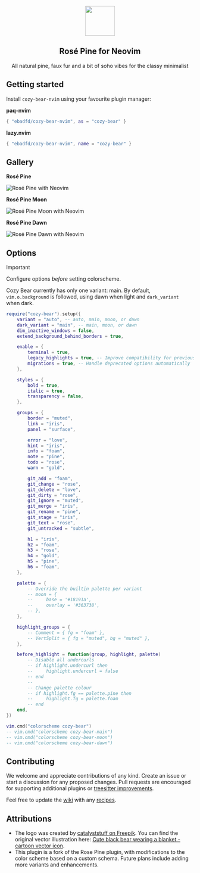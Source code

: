 <p align="center">
    <img src="https://github.com/ebadfd/cozy-bear-nvim/raw/main/assets/icon.png" width="80" />
    <h2 align="center">Rosé Pine for Neovim</h2>
</p>

<p align="center">All natural pine, faux fur and a bit of soho vibes for the classy minimalist</p>


## Getting started

Install `cozy-bear-nvim` using your favourite plugin manager:

**paq-nvim**

```lua
{ "ebadfd/cozy-bear-nvim", as = "cozy-bear" }
```

**lazy.nvim**

```lua
{ "ebadfd/cozy-bear-nvim", name = "cozy-bear" }
```

## Gallery

**Rosé Pine**

![Rosé Pine with Neovim](https://user-images.githubusercontent.com/1973/163921570-0f577baf-3199-4f09-9779-a7eb9238151a.png)

**Rosé Pine Moon**

![Rosé Pine Moon with Neovim](https://user-images.githubusercontent.com/1973/163921620-d3acd0d2-d227-4d28-a5e8-97ff22e56c6d.png)

**Rosé Pine Dawn**

![Rosé Pine Dawn with Neovim](https://user-images.githubusercontent.com/1973/163921656-644a2db3-c55c-4e89-9bdd-39cdd7a2681b.png)

## Options

> [!IMPORTANT]
> Configure options _before_ setting colorscheme.

Cozy Bear currently has only one variant: main. By default, `vim.o.background` is followed, using dawn when light and `dark_variant` when dark.

```lua
require("cozy-bear").setup({
    variant = "auto", -- auto, main, moon, or dawn
    dark_variant = "main", -- main, moon, or dawn
    dim_inactive_windows = false,
    extend_background_behind_borders = true,

    enable = {
        terminal = true,
        legacy_highlights = true, -- Improve compatibility for previous versions of Neovim
        migrations = true, -- Handle deprecated options automatically
    },

    styles = {
        bold = true,
        italic = true,
        transparency = false,
    },

    groups = {
        border = "muted",
        link = "iris",
        panel = "surface",

        error = "love",
        hint = "iris",
        info = "foam",
        note = "pine",
        todo = "rose",
        warn = "gold",

        git_add = "foam",
        git_change = "rose",
        git_delete = "love",
        git_dirty = "rose",
        git_ignore = "muted",
        git_merge = "iris",
        git_rename = "pine",
        git_stage = "iris",
        git_text = "rose",
        git_untracked = "subtle",

        h1 = "iris",
        h2 = "foam",
        h3 = "rose",
        h4 = "gold",
        h5 = "pine",
        h6 = "foam",
    },

    palette = {
        -- Override the builtin palette per variant
        -- moon = {
        --     base = '#18191a',
        --     overlay = '#363738',
        -- },
    },

    highlight_groups = {
        -- Comment = { fg = "foam" },
        -- VertSplit = { fg = "muted", bg = "muted" },
    },

    before_highlight = function(group, highlight, palette)
        -- Disable all undercurls
        -- if highlight.undercurl then
        --     highlight.undercurl = false
        -- end
        --
        -- Change palette colour
        -- if highlight.fg == palette.pine then
        --     highlight.fg = palette.foam
        -- end
    end,
})

vim.cmd("colorscheme cozy-bear")
-- vim.cmd("colorscheme cozy-bear-main")
-- vim.cmd("colorscheme cozy-bear-moon")
-- vim.cmd("colorscheme cozy-bear-dawn")
```

## Contributing

We welcome and appreciate contributions of any kind. Create an issue or start a discussion for any proposed changes. Pull requests are encouraged for supporting additional plugins or [treesitter improvements](https://github.com/nvim-treesitter/nvim-treesitter/blob/master/CONTRIBUTING.md#highlights).

Feel free to update the [wiki](https://github.com/cozy-bear/neovim/wiki/) with any [recipes](https://github.com/cozy-bear/neovim/wiki/Recipes).



## Attributions

- The logo was created by [catalyststuff on Freepik](https://www.freepik.com/author/catalyststuff). You can find the original vector illustration here: [Cute black bear wearing a blanket - cartoon vector icon](https://www.freepik.com/free-vector/cute-black-bear-wearing-blanket-cartoon-vector-icon-illustration-animal-nature-icon-isolated-flat_54077784.htm#fromView=keyword&page=1&position=0&uuid=d38e0a98-1386-48f1-ba16-606742f33063).
- This plugin is a fork of the Rose Pine plugin, with modifications to the color scheme based on a custom schema. Future plans include adding more variants and enhancements.

